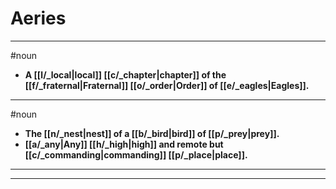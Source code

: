 # Aeries
---
#noun
- **A [[l/_local|local]] [[c/_chapter|chapter]] of the [[f/_fraternal|Fraternal]] [[o/_order|Order]] of [[e/_eagles|Eagles]].**
---
#noun
- **The [[n/_nest|nest]] of a [[b/_bird|bird]] of [[p/_prey|prey]].**
- **[[a/_any|Any]] [[h/_high|high]] and remote but [[c/_commanding|commanding]] [[p/_place|place]].**
---
---
